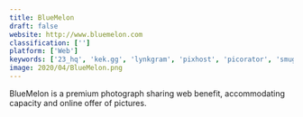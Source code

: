 ```yaml
---
title: BlueMelon
draft: false 
website: http://www.bluemelon.com
classification: ['']
platform: ['Web']
keywords: ['23_hq', 'kek.gg', 'lynkgram', 'pixhost', 'picorator', 'smugmug', 't2m_-_url_shortener', 'thumbsnap', 'tinypic', 'upl.co', 'uploadhouse', 'picinfinity']
image: 2020/04/BlueMelon.png
---
```

BlueMelon is a premium photograph sharing web benefit, accommodating capacity and online offer of pictures.